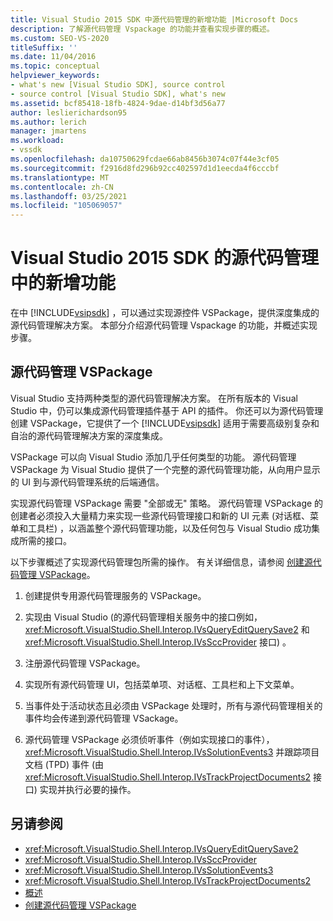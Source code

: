```yaml
---
title: Visual Studio 2015 SDK 中源代码管理的新增功能 |Microsoft Docs
description: 了解源代码管理 Vspackage 的功能并查看实现步骤的概述。
ms.custom: SEO-VS-2020
titleSuffix: ''
ms.date: 11/04/2016
ms.topic: conceptual
helpviewer_keywords:
- what's new [Visual Studio SDK], source control
- source control [Visual Studio SDK], what's new
ms.assetid: bcf85418-18fb-4824-9dae-d14bf3d56a77
author: leslierichardson95
ms.author: lerich
manager: jmartens
ms.workload:
- vssdk
ms.openlocfilehash: da10750629fcdae66ab8456b3074c07f44e3cf05
ms.sourcegitcommit: f2916d8fd296b92cc402597d1d1eecda4f6cccbf
ms.translationtype: MT
ms.contentlocale: zh-CN
ms.lasthandoff: 03/25/2021
ms.locfileid: "105069057"
---
```

# <a name="whats-new-in-source-control-for-the-visual-studio-2015-sdk"></a>Visual Studio 2015 SDK 的源代码管理中的新增功能

在中 [!INCLUDE[vsipsdk](../../extensibility/includes/vsipsdk_md.md)] ，可以通过实现源控件 VSPackage，提供深度集成的源代码管理解决方案。 本部分介绍源代码管理 Vspackage 的功能，并概述实现步骤。

## <a name="the-source-control-vspackage"></a>源代码管理 VSPackage

Visual Studio 支持两种类型的源代码管理解决方案。 在所有版本的 Visual Studio 中，仍可以集成源代码管理插件基于 API 的插件。 你还可以为源代码管理创建 VSPackage，它提供了一个 [!INCLUDE[vsipsdk](../../extensibility/includes/vsipsdk_md.md)] 适用于需要高级别复杂和自治的源代码管理解决方案的深度集成。

VSPackage 可以向 Visual Studio 添加几乎任何类型的功能。 源代码管理 VSPackage 为 Visual Studio 提供了一个完整的源代码管理功能，从向用户显示的 UI 到与源代码管理系统的后端通信。

实现源代码管理 VSPackage 需要 "全部或无" 策略。 源代码管理 VSPackage 的创建者必须投入大量精力来实现一些源代码管理接口和新的 UI 元素 (对话框、菜单和工具栏) ，以涵盖整个源代码管理功能，以及任何包与 Visual Studio 成功集成所需的接口。

以下步骤概述了实现源代码管理包所需的操作。 有关详细信息，请参阅 [创建源代码管理 VSPackage](../../extensibility/internals/creating-a-source-control-vspackage.md)。

1. 创建提供专用源代码管理服务的 VSPackage。

2. 实现由 Visual Studio (的源代码管理相关服务中的接口例如， <xref:Microsoft.VisualStudio.Shell.Interop.IVsQueryEditQuerySave2> 和 <xref:Microsoft.VisualStudio.Shell.Interop.IVsSccProvider> 接口) 。

3. 注册源代码管理 VSPackage。

4. 实现所有源代码管理 UI，包括菜单项、对话框、工具栏和上下文菜单。

5. 当事件处于活动状态且必须由 VSPackage 处理时，所有与源代码管理相关的事件均会传递到源代码管理 VSackage。

6. 源代码管理 VSPackage 必须侦听事件（例如实现接口的事件）， <xref:Microsoft.VisualStudio.Shell.Interop.IVsSolutionEvents3> 并跟踪项目文档 (TPD) 事件 (由 <xref:Microsoft.VisualStudio.Shell.Interop.IVsTrackProjectDocuments2> 接口) 实现并执行必要的操作。

## <a name="see-also"></a>另请参阅

- <xref:Microsoft.VisualStudio.Shell.Interop.IVsQueryEditQuerySave2>
- <xref:Microsoft.VisualStudio.Shell.Interop.IVsSccProvider>
- <xref:Microsoft.VisualStudio.Shell.Interop.IVsSolutionEvents3>
- <xref:Microsoft.VisualStudio.Shell.Interop.IVsTrackProjectDocuments2>
- [概述](../../extensibility/internals/source-control-integration-overview.md)
- [创建源代码管理 VSPackage](../../extensibility/internals/creating-a-source-control-vspackage.md)
